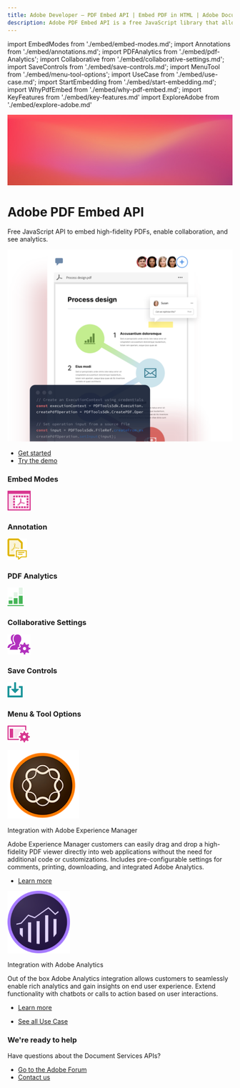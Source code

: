 ```yaml
---
title: Adobe Developer — PDF Embed API | Embed PDF in HTML | Adobe Document Services
description: Adobe PDF Embed API is a free JavaScript library that allows you to quickly and easily embed PDFs in web applications with only a few lines of code. Learn more now.
---
```


import EmbedModes from './embed/embed-modes.md';
import Annotations from './embed/annotations.md';
import PDFAnalytics from './embed/pdf-Analytics';
import Collaborative from './embed/collaborative-settings.md';
import SaveControls from './embed/save-controls.md';
import MenuTool from './embed/menu-tool-options';
import UseCase from './embed/use-case.md';
import StartEmbedding from './embed/start-embedding.md';
import WhyPdfEmbed from './embed/why-pdf-embed.md';
import KeyFeatures from './embed/key-features.md'
import ExploreAdobe from './embed/explore-adobe.md'



<Hero slots="image, heading, text, assets, buttons" customLayout variant="fullwidth" background="rgb(250, 105, 85)" className="homeHeroAssetImg"/>

![bg-hero-doc-gen](images/bg-hero-doc-gen.jpeg)

# Adobe PDF Embed API

Free JavaScript API to embed high-fidelity PDFs, enable collaboration, and see analytics.


![embed](images/pdf-embed.png)

- [Get started](/src/pages/gettingstarted.md)
- [Try the demo](https://www.adobe.com/go/pdfEmbedAPI_demo) 



<WrapperComponent slots="content" theme="light"/>

<WhyPdfEmbed />


<WrapperComponent slots="content" theme="dark" background="rgb(31, 42, 73)"/>

<KeyFeatures />

<TabsBlock orientation="vertical" slots="heading, image, content"  repeat="6" theme="dark"  className='bgBlue code-block-0' />

### Embed Modes

![embed](images/embed.svg)

<EmbedModes />

### Annotation

![annotation](images/annotations.svg)

<Annotations />


### PDF Analytics

![analytics](images/analytics-green.svg)

<PDFAnalytics />

### Collaborative Settings

![collaborative](images/collaborative_settings.svg)

<Collaborative />

### Save Controls

![savecontrols](images/save_control.svg)

<SaveControls />

### Menu & Tool Options

![menu-options](images/menu_tool_options.svg)

<MenuTool />


<Carousel slots="image,heading, text, buttons" repeat="2"  theme="lightest" enableNavigation imageStyle="height:250px;width:250px;margin:auto !important;" className="vertical-padding" />

![Integration](images/adobe_exerience_manager_logo@2x.png)

Integration with Adobe Experience Manager  

Adobe Experience Manager customers can easily drag and drop a high-fidelity PDF viewer directly into web applications without the need for additional code or customizations. Includes pre-configurable settings for comments, printing, downloading, and integrated Adobe Analytics.

* [Learn more](https://www.aemcomponents.dev/content/core-components-examples/library/page-authoring/pdf-viewer.html)


![Analytics](images/adobe-analytics@2x.png)

Integration with Adobe Analytics  

Out of the box Adobe Analytics integration allows customers to seamlessly enable rich analytics and gain insights on end user experience. Extend functionality with chatbots or calls to action based on user interactions.

 
* [Learn more](https://medium.com/adobetech/pdf-analytics-get-insights-on-embedded-pdfs-on-your-website-44e6a314fb1f)


<WrapperComponent slots="content" theme="light"/>

<StartEmbedding/>



<WrapperComponent slots="content" theme="lightest"/>

<UseCase />


<TextBlock slots="buttons" isCentered theme="lightest" className='margin-top-zero'/>

* [See all Use Case](/src/pages/use-cases)



<WrapperComponent slots="content" theme="light"/>

<ExploreAdobe />


 
<SummaryBlock slots=" heading, text, buttons"  theme='lightest' className="vertical-padding"/>

### We're ready to help    

Have questions about the Document Services APIs? 

* [Go to the Adobe Forum](https://www.adobe.com/go/pdftoolsapi_forum)
* [Contact us](https://www.adobe.com/go/pdftoolsapi_requestform)


